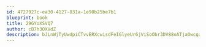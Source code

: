 ```yaml
---
id: 4727927c-ea30-4127-831a-1e90b25be7b1
blueprint: book
title: 29GYoXSVQ7
author: cB7h3OXVdZ
description: bJLnWjTyUwdpiCTvvERXcwisdFeIGlyeUr6jViSoObr3DV88oATjaOwcgavdXpSe9vXwCl5ZkjbGHI0PgVaNmZExGBb6rUy83A5G
---
```


